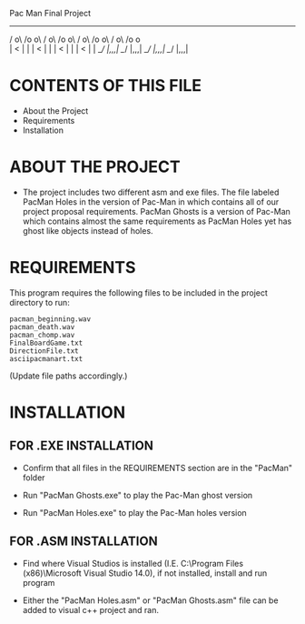 Pac Man Final Project 


   __        ___       __        ___       __        ___      __        ___
  / o\      /o o\     / o\      /o o\     / o\      /o o\    / o\      /o o\
 |   <      |   |    |   <      |   |    |   <      |   |   |   <      |   |
  \__/      |,,,|     \__/      |,,,|     \__/      |,,,|    \__/      |,,,|

CONTENTS OF THIS FILE
=====================
- About the Project
- Requirements
- Installation


ABOUT THE PROJECT
=================
 - The project includes two different asm and exe files. The file labeled PacMan Holes in the 
version of Pac-Man in which contains all of our project proposal requirements.
PacMan Ghosts is a version of Pac-Man which contains almost the same requirements as 
PacMan Holes yet has ghost like objects instead of holes.
 

REQUIREMENTS
=============
This program requires the following files to be included in the project directory to run:
	
	pacman_beginning.wav
	pacman_death.wav 
	pacman_chomp.wav 
	FinalBoardGame.txt
	DirectionFile.txt
	asciipacmanart.txt

(Update file paths accordingly.)



INSTALLATION
============

  FOR .EXE INSTALLATION
  ---------------------
   - Confirm that all files in the REQUIREMENTS section are in the "PacMan" folder
   
   - Run "PacMan Ghosts.exe" to play the Pac-Man ghost version
   - Run "PacMan Holes.exe" to play the Pac-Man holes version


  FOR .ASM INSTALLATION
  ------------------------
   - Find where Visual Studios is installed (I.E. C:\Program Files (x86)\Microsoft Visual Studio 14.0), if not installed, install and run program

   - Either the "PacMan Holes.asm" or "PacMan Ghosts.asm" file can be added to visual c++ project and ran.
